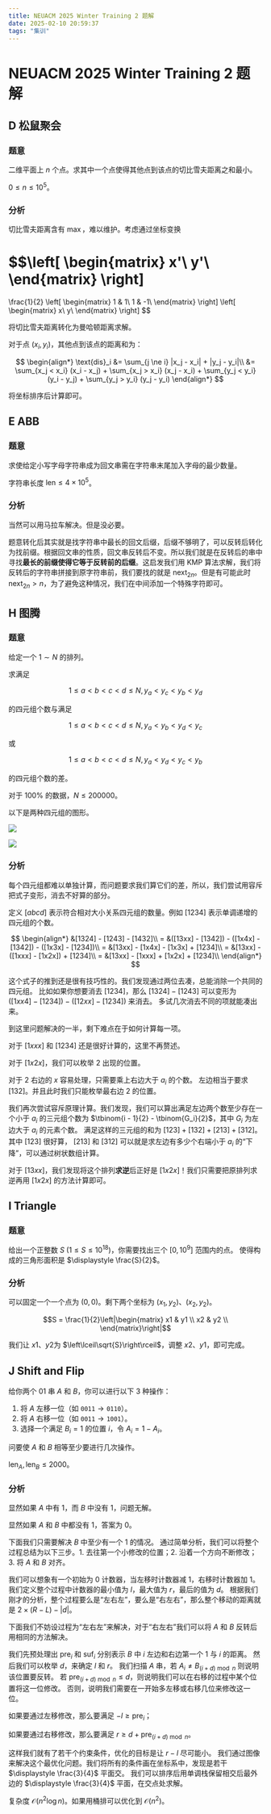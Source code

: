 ```yaml
---
title: NEUACM 2025 Winter Training 2 题解
date: 2025-02-10 20:59:37
tags: "集训"
---
```


# NEUACM 2025 Winter Training 2 题解

## D 松鼠聚会

### 题意

二维平面上 $n$ 个点。求其中一个点使得其他点到该点的切比雪夫距离之和最小。

$0 \le n \le 10^5$。

### 分析

切比雪夫距离含有 $\max$，难以维护。考虑通过坐标变换 

$$\left[ \begin{matrix}
x'\\
y'\\
\end{matrix} \right]
=
\frac{1}{2}
\left[ \begin{matrix}
1 & 1\\
1 & -1\\
\end{matrix} \right]
\left[ \begin{matrix}
x\\
y\\
\end{matrix} \right]
$$

将切比雪夫距离转化为曼哈顿距离求解。

对于点 $(x_i, y_i)$，其他点到该点的距离和为：

$$
\begin{align*}
    \text{dis}_i &= \sum_{j \ne i} |x_j - x_i| + |y_j - y_i|\\
    &= \sum_{x_j < x_i} (x_i - x_j) + \sum_{x_j > x_i} (x_j - x_i) + \sum_{y_j < y_i} (y_i - y_j) + \sum_{y_j > y_i} (y_j - y_i)
\end{align*}
$$

将坐标排序后计算即可。


## E ABB

### 题意

求使给定小写字母字符串成为回文串需在字符串末尾加入字母的最少数量。

字符串长度 $\text{len} \le 4 \times 10 ^ 5$。

### 分析

当然可以用马拉车解决。但是没必要。

题意转化后其实就是找字符串中最长的回文后缀，后缀不够明了，可以反转后转化为找前缀。根据回文串的性质，回文串反转后不变。所以我们就是在反转后的串中寻找**最长的前缀使得它等于反转前的后缀**。这启发我们用 $\text{KMP}$ 算法求解，我们将反转后的字符串拼接到原字符串前，我们要找的就是 $\text{next}_{2n}$。但是有可能此时 $\text{next}_{2n} > n$，为了避免这种情况，我们在中间添加一个特殊字符即可。

## H 图腾

### 题意

给定一个 $1 \sim N$ 的排列。

求满足

$$1≤a<b<c<d≤N,y_a<y_c<y_b<y_d$$

的四元组个数与满足

$$1≤a<b<c<d≤N,y_a<y_b<y_d<y_c$$

或

$$1≤a<b<c<d≤N,y_a<y_d<y_c<y_b$$

的四元组个数的差。

对于 $100\%$ 的数据，$N ≤ 200000$。

以下是两种四元组的图形。

![](https://cdn.luogu.com.cn/upload/pic/18466.png)

![](https://cdn.luogu.com.cn/upload/pic/18467.png)

### 分析

每个四元组都难以单独计算，而问题要求我们算它们的差，所以，我们尝试用容斥把式子变形，消去不好算的部分。

定义 $[abcd]$ 表示符合相对大小关系四元组的数量。例如 $[1234]$ 表示单调递增的四元组的个数。

$$
\begin{align*}
    &[1324] - [1243] - [1432]\\
    = &([13xx] - [1342]) - ([1x4x] - [1342]) - ([1x3x] - [1234])\\
    = &[13xx] - [1x4x] - [1x3x] + [1234]\\
    = &[13xx] - ([1xxx] - [1x2x]) + [1234]\\
    = &[13xx] - [1xxx] + [1x2x] + [1234]\\
\end{align*}
$$

这个式子的推到还是很有技巧性的。我们发现通过两位去凑，总能消除一个共同的四元组。
比如如果你想要消去 $[1234]$，那么 $[1324] - [1243]$ 可以变形为 $([1xx4] - [1234]) - ([12xx] - [1234])$ 来消去。
多试几次消去不同的项就能凑出来。

到这里问题解决的一半，剩下难点在于如何计算每一项。

对于 $[1xxx]$ 和 $[1234]$ 还是很好计算的，这里不再赘述。

对于 $[1x2x]$，我们可以枚举 $2$ 出现的位置。

对于 $2$ 右边的 $x$ 容易处理，只需要乘上右边大于 $a_i$ 的个数。
左边相当于要求 $[132]$。并且此时我们只能枚举最右边 $2$ 的位置。

我们再次尝试容斥原理计算。我们发现，我们可以算出满足左边两个数至少存在一个小于 $a_i$ 的三元组个数为 $\tbinom{i - 1}{2} - \tbinom{G_i}{2}$，其中 $G_i$ 为左边大于 $a_i$ 的元素个数。
满足这样的三元组的和为 $[123] + [132] + [213] + [312]$。
其中 $[123]$ 很好算， $[213]$ 和 $[312]$ 可以就是求左边有多少个右端小于 $a_i$ 的“下降”，可以通过树状数组计算。

对于 $[13xx]$，我们发现将这个排列**求逆**后正好是 $[1x2x]$！我们只需要把原排列求逆再用 $[1x2x]$ 的方法计算即可。

## I Triangle

### 题意

给出一个正整数 $S$ $( 1 \le S \le 10^{18} )$，你需要找出三个 $[0,10^9]$ 范围内的点。
使得构成的三角形面积是 $\displaystyle \frac{S}{2}$。

### 分析

可以固定一个一个点为 $(0, 0)$。剩下两个坐标为 $(x_1, y_2)$、$(x_2, y_2)$。

$$S = \frac{1}{2}\left|\begin{matrix}
    x1 & y1 \\
    x2 & y2 \\
\end{matrix}\right|$$

我们让 $x1$、$y2$为 $\left\lceil\sqrt{S}\right\rceil$，调整 $x2$、$y1$，即可完成。

## J Shift and Flip

给你两个 $\text{01}$ 串 $A$ 和 $B$，你可以进行以下 $3$ 种操作：
1. 将 $A$ 左移一位（如 $\texttt{0011} \rightarrow \texttt{0110}$）。
2. 将 $A$ 右移一位（如 $\texttt{0011} \rightarrow \texttt{1001}$）。
3. 选择一个满足 $B_i = 1$ 的位置 $i$，令 $A_i = 1 - A_i$。

问要使 $A$ 和 $B$ 相等至少要进行几次操作。

$\text{len}_A, \text{len}_B \le 2000$。

### 分析

显然如果 $A$ 中有 $1$，而 $B$ 中没有 $1$，问题无解。

显然如果 $A$ 和 $B$ 中都没有 $1$，答案为 $0$。

下面我们只需要解决 $B$ 中至少有一个 $1$ 的情况。
通过简单分析，我们可以将整个过程总结为以下三步。1. 去往第一个小修改的位置；2. 沿着一个方向不断修改；3. 将 $A$ 和 $B$ 对齐。

我们可以想象有一个初始为 $0$ 计数器，当左移时计数器减 $1$，右移时计数器加 $1$。
我们定义整个过程中计数器的最小值为 $l$，最大值为 $r$，最后的值为 $d$。
根据我们刚才的分析，整个过程要么是“左右左”，要么是“右左右”，那么整个移动的距离就是 $2 \times (R - L) - \left|d\right|$。

下面我们不妨设过程为“左右左”来解决，对于“右左右”我们可以将 $A$ 和 $B$ 反转后用相同的方法解决。

我们先预处理出 $\text{pre}_i$ 和 $\text{suf}_i$ 分别表示 $B$ 中 $i$ 左边和右边第一个 $1$ 与 $i$ 的距离。
然后我们可以枚举 $d$，来确定 $l$ 和 $r$。
我们扫描 $A$ 串，若 $A_i \ne B_{(i + d) \bmod n}$ 则说明该位置要反转。
若 $\text{pre}_{(i + d) \bmod n} \le d$，则说明我们可以在右移的过程中某个位置将这一位修改。
否则，说明我们需要在一开始多左移或右移几位来修改这一位。

如果要通过左移修改，那么要满足 $\displaystyle -l \ge \text{pre}_i$；

如果要通过右移修改，那么要满足 $\displaystyle r \ge d + \text{pre}_{(i + d) \bmod n}$。

这样我们就有了若干个约束条件，优化的目标是让 $r - l$ 尽可能小。
我们通过图像来解决这个最优化问题。我们将所有的条件画在坐标系中，发现是若干 $\displaystyle \frac{3}{4}$ 平面交。
我们可以排序后用单调栈保留相交后最外边的 $\displaystyle \frac{3}{4}$ 平面，在交点处求解。

复杂度 $\mathcal{O}(n^2 \log n)$。如果用桶排可以优化到 $\mathcal{O}(n^2)$。